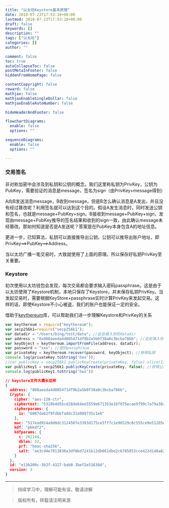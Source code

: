 ```yaml
---
title: "以太坊Keystore基本原理"
date: 2018-07-23T17:53:18+08:00
lastmod: 2018-07-23T17:53:18+08:00
draft: false
keywords: []
description: ""
tags: ["以太坊"]
categories: []
author: ""

comment: false
toc: true
autoCollapseToc: false
postMetaInFooter: false
hiddenFromHomePage: false

contentCopyright: false
reward: false
mathjax: false
mathjaxEnableSingleDollar: false
mathjaxEnableAutoNumber: false

hideHeaderAndFooter: false

flowchartDiagrams:
  enable: false
  options: ""

sequenceDiagrams: 
  enable: false
  options: ""

---
```

### 交易签名
非对称加密中会涉及到私钥和公钥的概念。我们这里称私钥为PrivKey，公钥为PubKey，需要验证的消息是message，签名为sign（由PrivKey+message得到）

A向B发送消息message，B收到message，但是B怎么确认消息是A发出，并且没有经过篡改呢？利用签名就可以达到这个目的。假设A发生消息时，同时发送公钥和签名，也就是message+PubKey+sign。B接收到message+PubKey+sign，发现由message+PubKey推导的签名结果和收到的sign一致，由此确认message未经篡改。那如何知道是否是A发送呢？答案是在PubKey本身包含A的地址信息。

更进一步，已知算法，私钥可以直接推导出公钥，公钥可以推导出账户地址，即PrivKey==\>PubKey==\>Address。

当以太坊广播一笔交易时，大致就使用了上面的原理。所以保存好私钥PrivKey至关重要。

### Keystore
初次使用以太坊钱包会发现，每次交易都会要求输入密码passphrase。这是由于以太坊使用了Keystore机制，本地只保存了Keystore，并未保存私钥PrivKey。当发起交易时，需要根据KeyStore+passphrase实时计算PrivKey来发起交易。这样的话，即使Keystore不小心被盗，我们的账户也能保证一定的安全。

借助于[keythereum](https://github.com/ethereumjs/keythereum)库，可以帮助我们进一步理解Keystore和PrivKey的关系

```js
var keythereum = require("keythereum");
var secp256k1=require("secp256k1");
var datadir = "/Users/bing/test/data"; //此处填入你的datadir
var address = "0x008aeeda4d805471df9b2a5b0f38a0c3bcba786b"; //此处填入你的账户地址 
var keyObject = keythereum.importFromFile(address, datadir); 
var password = "xxx"; //密码passphrase
var privateKey = keythereum.recover(password, keyObject); //获得私钥
console.log(privateKey.toString('hex'));
//var publicKey = secp256k1.publicKeyCreate(privateKey, false).slice(1);
var publicKey1 = secp256k1.publicKeyCreate(privateKey, false); //获得公钥
console.log(publicKey1.toString('hex'))
```

```json
// keystore文件大概长这样
{
  address: "008aeeda4d805471df9b2a5b0f38a0c3bcba786b",
  Crypto: {
    cipher: "aes-128-ctr",
    ciphertext: "5318b4d5bcd28de64ee5559e671353e16f075ecae9f99c7a79a38af5f869aa46",
    cipherparams: {
      iv: "6087dab2f9fdbbfaddc31a909735c1e6"
    },
    mac: "517ead924a9d0dc3124507e3393d175ce3ff7c1e96529c6c555ce9e51205e9b2",
    kdf: "pbkdf2",
    kdfparams: {
      c: 262144,
      dklen: 32,
      prf: "hmac-sha256",
      salt: "ae3cd4e7013836a3df6bd7241b12db061dbe2c6785853cce422d148a624ce0bd"
    }
  },
  id: "e13b209c-3b2f-4327-bab0-3bef2e51630d",
  version: 3
}
```


---
> 持续学习中，理解可能有误，敬请谅解

> 版权所有，转载请注明来源
